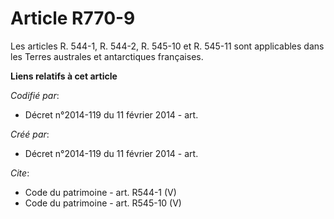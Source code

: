 # Article R770-9

Les articles R. 544-1, R. 544-2, R. 545-10 et R. 545-11 sont applicables dans les Terres australes et antarctiques
françaises.

**Liens relatifs à cet article**

_Codifié par_:

  - Décret n°2014-119 du 11 février 2014 - art.

_Créé par_:

  - Décret n°2014-119 du 11 février 2014 - art.

_Cite_:

  - Code du patrimoine - art. R544-1 (V)
  - Code du patrimoine - art. R545-10 (V)

